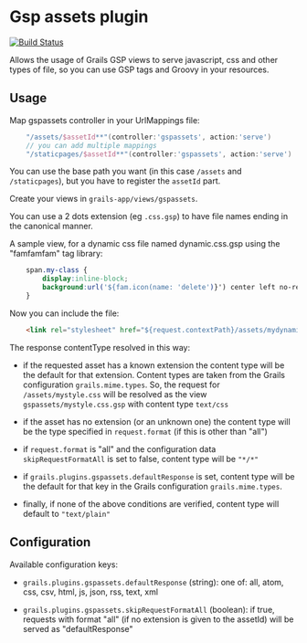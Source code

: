 Gsp assets plugin
=================

[![Build Status](https://secure.travis-ci.org/enr/grails-gspassets.png?branch=master)](http://travis-ci.org/enr/grails-gspassets)

Allows the usage of Grails GSP views to serve javascript, css and other types of file, so you can use GSP tags and Groovy in your resources.


Usage
-----

Map gspassets controller in your UrlMappings file:

```groovy
    "/assets/$assetId**"(controller:'gspassets', action:'serve')
    // you can add multiple mappings
    "/staticpages/$assetId**"(controller:'gspassets', action:'serve')
```

You can use the base path you want (in this case `/assets` and `/staticpages`), but you have to register the `assetId` part.

Create your views in `grails-app/views/gspassets`.

You can use a 2 dots extension (eg `.css.gsp`) to have file names ending in the canonical manner.

A sample view, for a dynamic css file named dynamic.css.gsp using the "famfamfam" tag library:

```css
    span.my-class {
        display:inline-block;
        background:url('${fam.icon(name: 'delete')}') center left no-repeat;
    }
```

Now you can include the file:

```html
    <link rel="stylesheet" href="${request.contextPath}/assets/mydynamicstyle.css"/>
```

The response contentType resolved in this way:

- if the requested asset has a known extension the content type will be the default for that extension.
  Content types are taken from the Grails configuration `grails.mime.types`.
  So, the request for `/assets/mystyle.css` will be resolved as the view `gspassets/mystyle.css.gsp` with content type `text/css`
  
- if the asset has no extension (or an unknown one) the content type will be the type specified in `request.format` (if this is other than "all")

- if `request.format` is "all" and the configuration data `skipRequestFormatAll` is set to false, content type will be `"*/*"`

- if `grails.plugins.gspassets.defaultResponse` is set, content type will be the default for that key in the Grails configuration `grails.mime.types`.

- finally, if none of the above conditions are verified, content type will default to `"text/plain"`


Configuration
-------------

Available configuration keys:

- `grails.plugins.gspassets.defaultResponse` (string): one of: all, atom, css, csv, html, js, json, rss, text, xml

- `grails.plugins.gspassets.skipRequestFormatAll` (boolean): if true, requests with format "all" (if no extension is given to the assetId) will be served as "defaultResponse"
